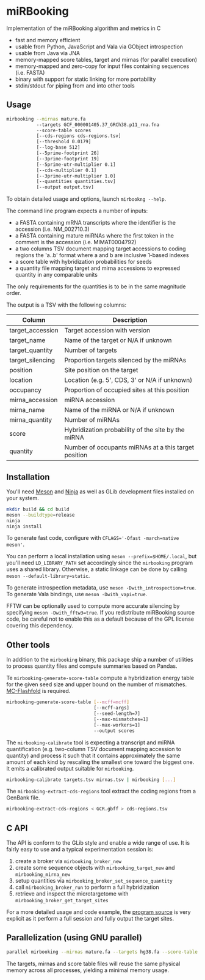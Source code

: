 # miRBooking

Implementation of the miRBooking algorithm and metrics in C

 - fast and memory efficient
 - usable from Python, JavaScript and Vala via GObject introspection
 - usable from Java via JNA
 - memory-mapped score tables, target and mirnas (for parallel execution)
 - memory-mapped and zero-copy for input files containing sequences (i.e. FASTA)
 - binary with support for static linking for more portability
 - stdin/stdout for piping from and into other tools

## Usage

```bash
mirbooking --mirnas mature.fa
           --targets GCF_000001405.37_GRCh38.p11_rna.fna
           --score-table scores
           [--cds-regions cds-regions.tsv]
           [--threshold 0.0179]
           [--log-base 512]
           [--5prime-footprint 26]
           [--3prime-footprint 19]
           [--5prime-utr-multiplier 0.1]
           [--cds-multiplier 0.1]
           [--3prime-utr-multiplier 1.0]
           [--quantities quantities.tsv]
           [--output output.tsv]
```

To obtain detailed usage and options, launch `mirbookng --help`.

The command line program expects a number of inputs:

 - a FASTA containing mRNA transcripts where the identifier is the accession
   (i.e. NM_002710.3)
 - a FASTA containing mature miRNAs where the first token in the comment is the
   accession (i.e. MIMAT0004792)
 - a two columns TSV document mapping target accessions to coding regions the
   'a..b' format where a and b are inclusive 1-based indexes
 - a score table with hybridization probabilities for seeds
 - a quantity file mapping target and mirna accessions to expressed quantity in
   any comparable units

The only requirements for the quantities is to be in the same magnitude order.

The output is a TSV with the following columns:

| Column           | Description                                            |
| ---------------- | ------------------------------------------------------ |
| target_accession | Target accession with version                          |
| target_name      | Name of the target or N/A if unknown                   |
| target_quantity  | Number of targets                                      |
| target_silencing | Proportion targets silenced by the miRNAs              |
| position         | Site position on the target                            |
| location         | Location (e.g. 5', CDS, 3' or N/A if unknown)          |
| occupancy        | Proportion of occupied sites at this position          |
| mirna_accession  | miRNA accession                                        |
| mirna_name       | Name of the miRNA or N/A if unknown                    |
| mirna_quantity   | Number of miRNAs                                       |
| score            | Hybridization probability of the site by the miRNA     |
| quantity         | Number of occupants miRNAs at a this target position   |

## Installation

You'll need [Meson](http://mesonbuild.com/) and [Ninja](http://ninja-build.org/)
as well as GLib development files installed on your system.

```bash
mkdir build && cd build
meson --buildtype=release
ninja
ninja install
```

To generate fast code, configure with `CFLAGS='-Ofast -march=native meson'`.

You can perform a local installation using `meson --prefix=$HOME/.local`, but
you'll need `LD_LIBRARY_PATH` set accordingly since the `mirbooking` program
uses a shared library. Otherwise, a static linkage can be done by calling
`meson --default-library=static`.

To generate introspection metadata, use `meson -Dwith_introspection=true`. To
generate Vala bindings, use `meson -Dwith_vapi=true`.

FFTW can be optionally used to compute more accurate silencing by specifying
`meson -Dwith_fftw3=true`. If you redistribute miRBooking source code, be
careful not to enable this as a default because of the GPL license covering
this dependency.

## Other tools

In addition to the `mirbooking` binary, this package ship a number of utilities
to process quantity files and compute summaries based on Pandas.

Te `mirbooking-generate-score-table` compute a hybridization energy table for
the given seed size and upper bound on the number of mismatches.
[MC-Flashfold](https://major.iric.ca/mc-tools/) is required.

```bash
mirbooking-generate-score-table [--mcff=mcff]
                                [--mcff-args]
                                [--seed-length=7]
                                [--max-mismatches=1]
                                [--max-workers=1]
                                --output scores
```

The `mirbooking-calibrate` tool is expecting a transcript and miRNA
quantification (e.g. two-column TSV document mapping accession to quantity) and
process it such that it contains approximately the same amount of each kind by
rescaling the smallest one toward the biggest one. It emits a calibrated output
suitable for `mirbooking`.

```bash
mirbooking-calibrate targets.tsv mirnas.tsv | mirbooking [...]
```

The `mirbooking-extract-cds-regions` tool extract the coding regions from
a GenBank file.

```bash
mirbooking-extract-cds-regions < GCR.gbff > cds-regions.tsv
```

## C API

The API is conform to the GLib style and enable a wide range of use. It is fairly easy to use and a typical
experimentation session is:

 1. create a broker via `mirbooking_broker_new`
 2. create some sequence objects with `mirbooking_target_new` and `mirbooking_mirna_new`
 3. setup quantities via `mirbooking_broker_set_sequence_quantity`
 4. call `mirbooking_broker_run` to perform a full hybridization
 5. retrieve and inspect the microtargetome with `mirbooking_broker_get_target_sites`

For a more detailed usage and code example, the [program source](https://github.com/major-lab/mirbooking/blob/master/bin/mirbooking.c)
is very explicit as it perform a full session and fully output the target sites.

## Parallelization (using GNU parallel)

```bash
parallel mirbooking --mirnas mature.fa --targets hg38.fa --score-table scores ::: wildtype.tsv over-expression.tsv
```

The targets, mirnas and score table files will reuse the same physical memory
across all processes, yielding a minimal memory usage.

